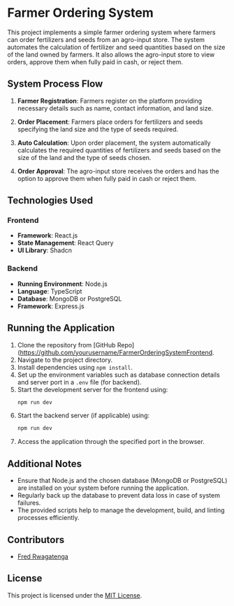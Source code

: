 # Farmer Ordering System

This project implements a simple farmer ordering system where farmers can order fertilizers and seeds from an agro-input store. The system automates the calculation of fertilizer and seed quantities based on the size of the land owned by farmers. It also allows the agro-input store to view orders, approve them when fully paid in cash, or reject them.

## System Process Flow

1. **Farmer Registration**: Farmers register on the platform providing necessary details such as name, contact information, and land size.

2. **Order Placement**: Farmers place orders for fertilizers and seeds specifying the land size and the type of seeds required.

3. **Auto Calculation**: Upon order placement, the system automatically calculates the required quantities of fertilizers and seeds based on the size of the land and the type of seeds chosen.

4. **Order Approval**: The agro-input store receives the orders and has the option to approve them when fully paid in cash or reject them.

## Technologies Used

### Frontend

- **Framework**: React.js
- **State Management**: React Query
- **UI Library**: Shadcn

### Backend

- **Running Environment**: Node.js
- **Language**: TypeScript
- **Database**: MongoDB or PostgreSQL
- **Framework**: Express.js

## Running the Application

1. Clone the repository from [GitHub Repo](https://github.com/yourusername/FarmerOrderingSystemFrontend.
2. Navigate to the project directory.
3. Install dependencies using `npm install`.
4. Set up the environment variables such as database connection details and server port in a `.env` file (for backend).
5. Start the development server for the frontend using:
   ```bash
   npm run dev
   ```
6. Start the backend server (if applicable) using:
   ```bash
   npm run dev
   ```
7. Access the application through the specified port in the browser.

## Additional Notes

- Ensure that Node.js and the chosen database (MongoDB or PostgreSQL) are installed on your system before running the application.
- Regularly back up the database to prevent data loss in case of system failures.
- The provided scripts help to manage the development, build, and linting processes efficiently.

## Contributors

- [Fred Rwagatenga](https://github.com/rwagatenga)

## License

This project is licensed under the [MIT License](https://opensource.org/licenses/MIT).
